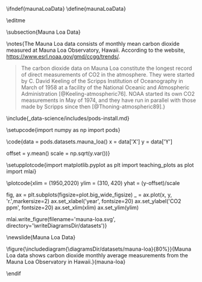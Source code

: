 \ifndef{maunaLoaData}
\define{maunaLoaData}

\editme

\subsection{Mauna Loa Data}

\notes{The Mauna Loa data consists of monthly mean carbon dioxide measured at Mauna Loa Observatory, Hawaii. According to the website, <https://www.esrl.noaa.gov/gmd/ccgg/trends/>.

> The carbon dioxide data on Mauna Loa constitute the longest record of direct measurements of CO2 in the atmosphere. They were started by C. David Keeling of the Scripps Institution of Oceanography in March of 1958 at a facility of the National Oceanic and Atmospheric Administration [@Keeling-atmospheric76]. NOAA started its own CO2 measurements in May of 1974, and they have run in parallel with those made by Scripps since then [@Thoning-atmospheric89].}

\include{_data-science/includes/pods-install.md}

\setupcode{import numpy as np
import pods}

\code{data = pods.datasets.mauna_loa()
x = data['X']
y = data['Y']

offset = y.mean()
scale = np.sqrt(y.var())}

\setupplotcode{import matplotlib.pyplot as plt
import teaching_plots as plot
import mlai}

\plotcode{xlim = (1950,2020)
ylim = (310, 420)
yhat = (y-offset)/scale

fig, ax = plt.subplots(figsize=plot.big_wide_figsize)
_ = ax.plot(x, y, 'r.',markersize=2)
ax.set_xlabel('year', fontsize=20)
ax.set_ylabel('CO2 ppm', fontsize=20)
ax.set_xlim(xlim)
ax.set_ylim(ylim)

mlai.write_figure(filename='mauna-loa.svg', 
				  directory='\writeDiagramsDir/datasets')}

\newslide{Mauna Loa Data}

\figure{\includediagram{\diagramsDir/datasets/mauna-loa}{80%}}{Mauna Loa data shows carbon dioxide monthly average measurements from the Mauna Loa Observatory in Hawaii.}{mauna-loa}


\endif
